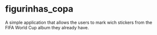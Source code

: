 # figurinhas_copa

A simple application that allows the users to mark wich stickers from the FIFA World Cup album they already have.